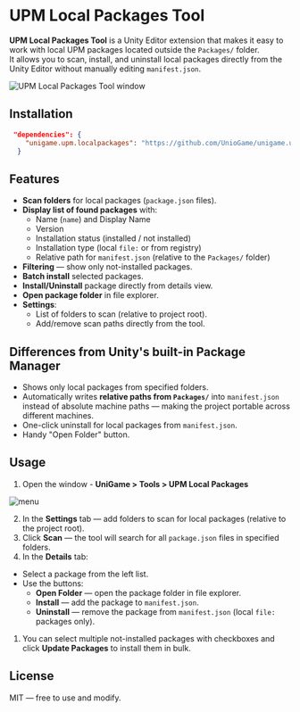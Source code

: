 # UPM Local Packages Tool

**UPM Local Packages Tool** is a Unity Editor extension that makes it easy to work with local UPM packages located outside the `Packages/` folder.  
It allows you to scan, install, and uninstall local packages directly from the Unity Editor without manually editing `manifest.json`.

![UPM Local Packages Tool window](https://i.ibb.co/Gfc72QK0/window.png)

## Installation

```json
 "dependencies": {
    "unigame.upm.localpackages": "https://github.com/UnioGame/unigame.upm.localpackages.git",
  }
```

## Features

- **Scan folders** for local packages (`package.json` files).
- **Display list of found packages** with:
  - Name (`name`) and Display Name
  - Version
  - Installation status (installed / not installed)
  - Installation type (local `file:` or from registry)
  - Relative path for `manifest.json` (relative to the `Packages/` folder)
- **Filtering** — show only not-installed packages.
- **Batch install** selected packages.
- **Install/Uninstall** package directly from details view.
- **Open package folder** in file explorer.
- **Settings**:
  - List of folders to scan (relative to project root).
  - Add/remove scan paths directly from the tool.

## Differences from Unity's built-in Package Manager

- Shows only local packages from specified folders.
- Automatically writes **relative paths from `Packages/`** into `manifest.json` instead of absolute machine paths — making the project portable across different machines.
- One-click uninstall for local packages from `manifest.json`.
- Handy "Open Folder" button.


## Usage

1. Open the window - **UniGame > Tools > UPM Local Packages**

![menu](https://i.ibb.co/bcrGx4X/menu.png)


2. In the **Settings** tab — add folders to scan for local packages (relative to the project root).
3. Click **Scan** — the tool will search for all `package.json` files in specified folders.
4. In the **Details** tab:
- Select a package from the left list.
- Use the buttons:
  - **Open Folder** — open the package folder in file explorer.
  - **Install** — add the package to `manifest.json`.
  - **Uninstall** — remove the package from `manifest.json` (local `file:` packages only).
1. You can select multiple not-installed packages with checkboxes and click **Update Packages** to install them in bulk.


## License
MIT — free to use and modify.
